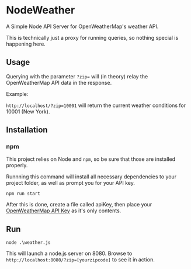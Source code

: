 # NodeWeather

A Simple Node API Server for OpenWeatherMap's weather API.

This is technically just a proxy for running queries, so nothing special is happening here.

## Usage

Querying with the parameter `?zip=` will (in theory) relay the OpenWeatherMap API data in the response.

Example:

`http://localhost/?zip=10001` will return the current weather conditions for 10001 (New York).

## Installation

### npm

This project relies on Node and `npm`, so be sure that those are installed properly.

Runnning this command will install all necessary dependencies to your project folder, as well as prompt you for your API key.

```
npm run start
```

After this is done, create a file called apiKey, then place your [OpenWeatherMap API Key](https://home.openweathermap.org/api_keys) as it's only contents.

## Run

```
node .\weather.js
```

This will launch a node.js server on 8080. Browse to `http://localhost:8080/?zip=[yourzipcode]` to see it in action.
